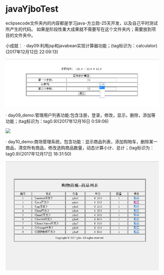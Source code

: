 # javaYjboTest
eclipsecode文件夹内的内容都是学习java-方立勋-25天开发，以及自己平时测试所产生的代码。
如果是阶段性重大成果就不需要写在这个文件夹内；需要放到项目的文件夹中。


小成就：
· day09:利用jsp和javabean实现计算器功能；(tag标识为：calculator)(2017年12月12日 22:09:13)
  <p><img src="https://github.com/hytcyjb/javaYjboTest/blob/master/day09/WebContent/screenshot1.png?raw=true"></p>
· day09_demo:管理用户列表功能:包含注册，登录，修改，显示，删除，添加等功能；(tag标识为：tag0.9)(2017年12月16日 0:59:06)
  <p><img src="https://github.com/hytcyjb/javaYjboTest/blob/master/day09_demo/WebContent/%E7%AE%A1%E7%90%86%E7%94%A8%E6%88%B7%E5%88%97%E8%A1%A8%E5%8A%9F%E8%83%BD%E5%B1%95%E7%A4%BA.gif?raw=true"></p>
· day10_demo:商场管理系统，包含功能：显示商品列表，添加购物车，删除某一商品，清空所有商品，修改选购商品数量，动态计算小计、总计；(tag标识为：tag0.9)(2017年12月17日 18:31:50)
  <p><img src="https://github.com/hytcyjb/javaYjboTest/blob/master/day10_demo/WebContent/%E8%B4%AD%E7%89%A9%E5%95%86%E5%9C%BAdemo.gif?raw=true"></p>